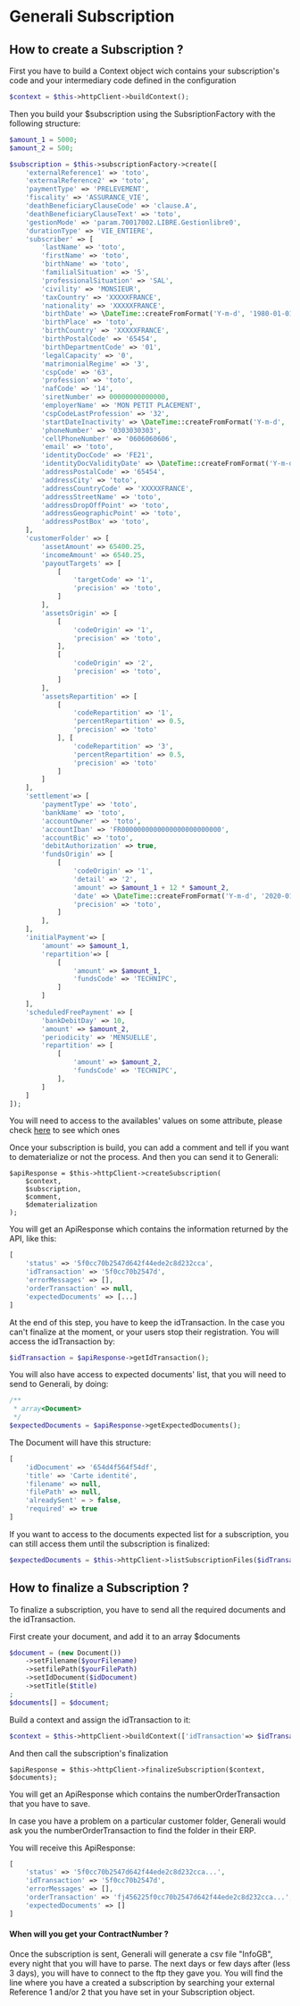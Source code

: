 # Generali Subscription

## How to create a Subscription ?


First you have to build a Context object wich contains your subscription's code and your intermediary code defined in the configuration
````php
$context = $this->httpClient->buildContext();
````

Then you build your $subscription using the SubsriptionFactory with the following structure:
````php
$amount_1 = 5000;
$amount_2 = 500;

$subscription = $this->subscriptionFactory->create([
    'externalReference1' => 'toto',
    'externalReference2' => 'toto',
    'paymentType' => 'PRELEVEMENT',
    'fiscality' => 'ASSURANCE_VIE',
    'deathBeneficiaryClauseCode' => 'clause.A',
    'deathBeneficiaryClauseText' => 'toto',
    'gestionMode' => 'param.70017002.LIBRE.Gestionlibre0',
    'durationType' => 'VIE_ENTIERE',
    'subscriber' => [
        'lastName' => 'toto',
        'firstName' => 'toto',
        'birthName' => 'toto',
        'familialSituation' => '5',
        'professionalSituation' => 'SAL',
        'civility' => 'MONSIEUR',
        'taxCountry' => 'XXXXXFRANCE',
        'nationality' => 'XXXXXFRANCE',
        'birthDate' => \DateTime::createFromFormat('Y-m-d', '1980-01-01'),
        'birthPlace' => 'toto',
        'birthCountry' => 'XXXXXFRANCE',
        'birthPostalCode' => '65454',
        'birthDepartmentCode' => '01',
        'legalCapacity' => '0',
        'matrimonialRegime' => '3',
        'cspCode' => '63',
        'profession' => 'toto',
        'nafCode' => '14',
        'siretNumber' => 00000000000000,
        'employerName' => 'MON PETIT PLACEMENT',
        'cspCodeLastProfession' => '32',
        'startDateInactivity' => \DateTime::createFromFormat('Y-m-d', '2000-01-01'),
        'phoneNumber' => '0303030303',
        'cellPhoneNumber' => '0606060606',
        'email' => 'toto',
        'identityDocCode' => 'FE21',
        'identityDocValidityDate' => \DateTime::createFromFormat('Y-m-d', '2030-01-01'),
        'addressPostalCode' => '65454',
        'addressCity' => 'toto',
        'addressCountryCode' => 'XXXXXFRANCE',
        'addressStreetName' => 'toto',
        'addressDropOffPoint' => 'toto',
        'addressGeographicPoint' => 'toto',
        'addressPostBox' => 'toto',
    ],
    'customerFolder' => [
        'assetAmount' => 65400.25,
        'incomeAmount' => 6540.25,
        'payoutTargets' => [
            [
                'targetCode' => '1',
                'precision' => 'toto',
            ]
        ],
        'assetsOrigin' => [
            [
                'codeOrigin' => '1',
                'precision' => 'toto',
            ],
            [
                'codeOrigin' => '2',
                'precision' => 'toto',
            ]
        ],
        'assetsRepartition' => [
            [
                'codeRepartition' => '1',
                'percentRepartition' => 0.5,
                'precision' => 'toto'
            ], [
                'codeRepartition' => '3',
                'percentRepartition' => 0.5,
                'precision' => 'toto'
            ]
        ]
    ],
    'settlement'=> [
        'paymentType' => 'toto',
        'bankName' => 'toto',
        'accountOwner' => 'toto',
        'accountIban' => 'FR0000000000000000000000000',
        'accountBic' => 'toto',
        'debitAuthorization' => true,
        'fundsOrigin' => [
            [
                'codeOrigin' => '1',
                'detail' => '2',
                'amount' => $amount_1 + 12 * $amount_2,
                'date' => \DateTime::createFromFormat('Y-m-d', '2020-01-01'),
                'precision' => 'toto',
            ]
        ],
    ],
    'initialPayment'=> [
        'amount' => $amount_1,
        'repartition'=> [
            [
                'amount' => $amount_1,
                'fundsCode' => 'TECHNIPC',
            ]
        ]
    ],
    'scheduledFreePayment' => [
        'bankDebitDay' => 10,
        'amount' => $amount_2,
        'periodicity' => 'MENSUELLE',
        'repartition' => [
            [
                'amount' => $amount_2,
                'fundsCode' => 'TECHNIPC',
            ],
        ]
    ]
]);
````
You will need to access to the availables' values on some attribute, please check [here](../referentials.md) to see which ones 

Once your subscription is build, you can add a comment and tell if you want to dematerialize or not the process.
And then you can send it to Generali:
```
$apiResponse = $this->httpClient->createSubscription(
    $context, 
    $subscription, 
    $comment, 
    $dematerialization
);
```
You will get an ApiResponse which contains the information returned by the API, like this: 
````php
[
    'status' => '5f0cc70b2547d642f44ede2c8d232cca',
    'idTransaction' => '5f0cc70b2547d',
    'errorMessages' => [],
    'orderTransaction' => null,
    'expectedDocuments' => [...]
]
````
At the end of this step, you have to keep the idTransaction. In the case you can't finalize at the moment, or your users stop their registration.
You will access the idTransaction by:
````php
$idTransaction = $apiResponse->getIdTransaction();
````

You will also have access to expected documents' list, that you will need to send to Generali, by doing:
````php
/**
 * array<Document>
 */
$expectedDocuments = $apiResponse->getExpectedDocuments();
````
The Document will have this structure:
```php
[
    'idDocument' => '654d4f564f54df',
    'title' => 'Carte identité',
    'filename' => null,
    'filePath' => null,
    'alreadySent' = > false,
    'required' => true
]
````
If you want to access to the documents expected list for a subscription, you can still access them until the subscription is finalized:
```php
$expectedDocuments = $this->httpClient->listSubscriptionFiles($idTransaction);
```

## How to finalize a Subscription ?

To finalize a subscription, you have to send all the required documents and the idTransaction.

First create your document, and add it to an array $documents
```php
$document = (new Document())
    ->setFilename($yourFilename)
    ->setfilePath($yourFilePath)
    ->setIdDocument($idDocument)
    ->setTitle($title)
;
$documents[] = $document;
```

Build a context and assign the idTransaction to it:
```php
$context = $this->httpClient->buildContext(['idTransaction'=> $idTransaction]);
```
And then call the subscription's finalization
```
$apiResponse = $this->httpClient->finalizeSubscription($context, $documents);
```
You will get an ApiResponse which contains the numberOrderTransaction that you have to save.

In case you have a problem on a particular customer folder, Generali would ask you the numberOrderTransaction to find the folder in their ERP.

You will receive this ApiResponse:
````php
[
    'status' => '5f0cc70b2547d642f44ede2c8d232cca...',
    'idTransaction' => '5f0cc70b2547d',
    'errorMessages' => [],
    'orderTransaction' => 'fj456225f0cc70b2547d642f44ede2c8d232cca...',
    'expectedDocuments' => []
]
````
#### When will you get your ContractNumber ?
Once the subscription is sent, Generali will generate a csv file "InfoGB", every night that you will have to parse.
The next days or few days after (less 3 days), you will have to connect to the ftp they gave you.
You will find the line where you have a created a subscription by searching your external Reference 1 and/or 2 that you have set in your Subscription object.